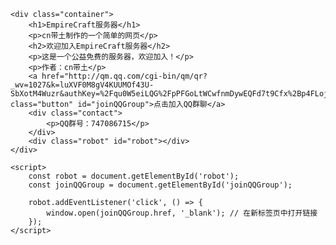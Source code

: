 
    <div class="container">
        <h1>EmpireCraft服务器</h1>
        <p>cn带土制作的一个简单的网页</p>
        <h2>欢迎加入EmpireCraft服务器</h2>
        <p>这是一个公益免费的服务器，欢迎加入！</p>
        <p>作者：cn带土</p>
        <a href="http://qm.qq.com/cgi-bin/qm/qr?_wv=1027&k=luXVF0M8gV4KUUMOf43U-SbXotM4Wuzr&authKey=%2Fqu0W5eiLQG%2FpPFGoLtWCwfnmDywEQFd7t9Cfx%2Bp4FLojKr6oRUUO8A%2F%2FUgtvkl%2F&noverify=0&group_code=747086715" class="button" id="joinQQGroup">点击加入QQ群聊</a>
        <div class="contact">
            <p>QQ群号：747086715</p>
        </div>
        <div class="robot" id="robot"></div>
    </div>

    <script>
        const robot = document.getElementById('robot');
        const joinQQGroup = document.getElementById('joinQQGroup');

        robot.addEventListener('click', () => {
            window.open(joinQQGroup.href, '_blank'); // 在新标签页中打开链接
        });
    </script>
</body>
</html>
